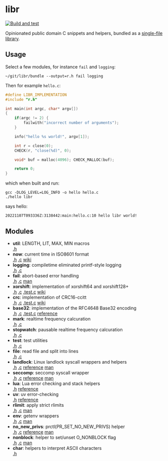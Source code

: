 # libr
[![Build and test](https://github.com/rootmos/libr/actions/workflows/test.yaml/badge.svg)](https://github.com/rootmos/libr/actions/workflows/test.yaml)

Opinionated public domain C snippets and helpers,
bundled as a [single-file library](https://github.com/nothings/stb).

## Usage
Select a few modules, for instance `fail` and `logging`:
```shell
~/git/libr/bundle --output=r.h fail logging
```
Then for example `hello.c`:
```c
#define LIBR_IMPLEMENTATION
#include "r.h"

int main(int argc, char* argv[])
{
    if(argc != 2) {
        failwith("incorrect number of arguments");
    }

    info("hello %s world!", argv[1]);

    int r = close(0);
    CHECK(r, "close(%d)", 0);

    void* buf = malloc(4096); CHECK_MALLOC(buf);

    return 0;
}
```
which when built and run:
```shell
gcc -DLOG_LEVEL=LOG_INFO -o hello hello.c
./hello libr
```
says hello:
```
20221107T093336Z:3138442:main:hello.c:10 hello libr world!
```

## Modules
- **util**: LENGTH, LIT, MAX, MIN macros<br> [.h](modules/util.h)
- **now**: current time in ISO8601 format<br> [.h](modules/now.h) [.c](modules/now.c) [wiki](https://en.wikipedia.org/wiki/ISO_8601)
- **logging**: compiletime eliminated printf-style logging<br> [.h](modules/logging.h) [.c](modules/logging.c)
- **fail**: abort-based error handling<br> [.h](modules/fail.h) [.c](modules/fail.c) [man](https://man.archlinux.org/man/abort.3.en)
- **xorshift**: implementation of xorshift64 and xorshift128+<br> [.h](modules/xorshift.h) [.c](modules/xorshift.c) [.test.c](modules/xorshift.test.c) [wiki](https://en.wikipedia.org/wiki/Xorshift)
- **crc**: implementation of CRC16-ccitt<br> [.h](modules/crc.h) [.c](modules/crc.c) [.test.c](modules/crc.test.c) [wiki](https://en.wikipedia.org/wiki/Computation_of_cyclic_redundancy_checks)
- **base32**: implementation of the RFC4648 Base32 encoding<br> [.h](modules/base32.h) [.c](modules/base32.c) [.test.c](modules/base32.test.c) [reference](https://datatracker.ietf.org/doc/html/rfc4648)
- **mark**: realtime frequency calcuration<br> [.h](modules/mark.h) [.c](modules/mark.c)
- **stopwatch**: pausable realtime frequency calcuration<br> [.h](modules/stopwatch.h) [.c](modules/stopwatch.c)
- **test**: test utilities<br> [.h](modules/test.h) [.c](modules/test.c)
- **file**: read file and split into lines<br> [.h](modules/file.h) [.c](modules/file.c)
- **landlock**: Linux landlock syscall wrappers and helpers<br> [.h](modules/landlock.h) [.c](modules/landlock.c) [reference](https://www.kernel.org/doc/html/latest/userspace-api/landlock.html) [man](https://man.archlinux.org/man/landlock.7.en)
- **seccomp**: seccomp syscall wrapper<br> [.h](modules/seccomp.h) [.c](modules/seccomp.c) [reference](https://www.kernel.org/doc/html/latest/userspace-api/seccomp_filter.html) [man](https://man.archlinux.org/man/seccomp.2.en)
- **lua**: Lua error checking and stack helpers<br> [.h](modules/lua.h) [reference](https://www.lua.org/manual/5.4/manual.html#4.4)
- **uv**: uv error-checking<br> [.h](modules/uv.h) [reference](http://docs.libuv.org/en/v1.x/errors.html#c.uv_err_name)
- **rlimit**: apply strict rlimits<br> [.h](modules/rlimit.h) [.c](modules/rlimit.c) [man](https://man.archlinux.org/man/setrlimit.2.en)
- **env**: getenv wrappers<br> [.h](modules/env.h) [.c](modules/env.c) [man](https://man.archlinux.org/man/getenv.3.en)
- **no_new_privs**: prctl(PR_SET_NO_NEW_PRIVS) helper<br> [.h](modules/no_new_privs.h) [.c](modules/no_new_privs.c) [reference](https://www.kernel.org/doc/html/latest/userspace-api/no_new_privs.html) [man](https://man.archlinux.org/man/prctl.2.en#PR_SET_NO_NEW_PRIVS)
- **nonblock**: helper to set/unset O_NONBLOCK flag<br> [.h](modules/nonblock.h) [.c](modules/nonblock.c) [man](https://man.archlinux.org/man/fcntl.2.en#F_SETFL)
- **char**: helpers to interpret ASCII characters<br> [.h](modules/char.h)
